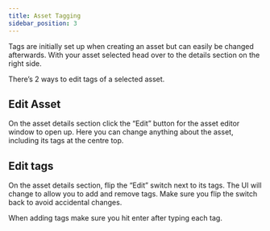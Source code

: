 ```yaml
---
title: Asset Tagging
sidebar_position: 3
---
```


Tags are initially set up when creating an asset but can easily be changed afterwards. With your asset selected head over to the details section on the right side.

There’s 2 ways to edit tags of a selected asset.
## Edit Asset
On the asset details section click the “Edit” button for the asset editor window to open up. Here you can change anything about the asset, including its tags at the centre top.

## Edit tags
On the asset details section, flip the “Edit” switch next to its tags. The UI will change to allow you to add and remove tags. Make sure you flip the switch back to avoid accidental changes.

When adding tags make sure you hit enter after typing each tag.
